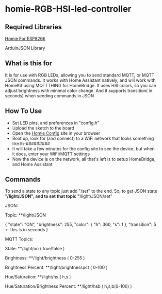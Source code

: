 # homie-RGB-HSI-led-controller

## Required Libraries
[Homie For ESP8266](http://marvinroger.github.io/homie-esp8266/)

ArduinJSON Library

## What is this for
It is for use with RGB LEDs, allowing you to send standard MQTT, or MQTT JSON commands. It works with Home Assistant natively, and will work with HomeKit using MQTTTHING for HomeBridge. It uses HSI colors, so you can adjust brightness with minimal color change. And it supports transition( in seconds) when sending commands in JSON

## How To Use
- Set LED pins, and preferences in "config.h"
- Upload the sketch to the board
- Open the [Homie Config](http://marvinroger.github.io/homie-esp8266/configurators/v2/) site in your browser
- Boot up, look for (and connect) to a WiFi network that looks something like lh-#########
- It will take a few minutes for the config site to see the device, but when it does, enter your WiFi/MQTT settings
- Now the device is on the network, all that's left is to setup HomeBridge, and Home Assistant

## Commands
To send a state to any topic just add "/set" to the end.
So, to get JSON state "**/light/JSON", and to set that topic "**/light/JSON/set"

JSON:

Topic: **/light/JSON

{
	"state": "ON",
	"brightness": 255,
	"color": {
		"h": 360,
		"s": 1
	},
	"transition": 5 <- this is in seconds
}

MQTT Topics:

State: **/light/on ( true/false )

Brightness: **/light/brightness ( 0-255 )

Brightness Percent: **/light/brightnesspct ( 0-100 )

Hue/Saturation: **/light/hs ( h,s )

Hue/Saturation/Brightness Percent: **/light/hsb ( h,s,b(0-100) )
